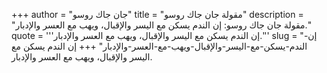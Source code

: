 +++
author = "جان جاك روسو"
title = "مقولة جان جاك روسو"
description = "مقولة جان جاك روسو: إن الندم يسكن مع اليسر والإقبال، ويهب مع العسر والإدبار."
quote = '''إن الندم يسكن مع اليسر والإقبال، ويهب مع العسر والإدبار.'''
slug = "إن-الندم-يسكن-مع-اليسر-والإقبال-ويهب-مع-العسر-والإدبار"
+++
إن الندم يسكن مع اليسر والإقبال، ويهب مع العسر والإدبار.
